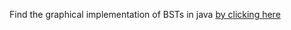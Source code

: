 Find the graphical implementation of BSTs in java [by clicking here](https://github.com/ishitb/JAVA-PROJECT-2019/blob/master/Java%20Project/MainProject/BST.java)
